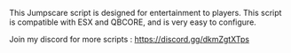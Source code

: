 This Jumpscare script is designed for entertainment to players. This script is compatible with ESX and QBCORE, and is very easy to configure.

Join my discord for more scripts : https://discord.gg/dkmZgtXTps
